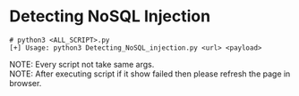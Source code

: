 # Detecting NoSQL Injection

``` 
# python3 <ALL_SCRIPT>.py
[+] Usage: python3 Detecting_NoSQL_injection.py <url> <payload>

```
NOTE: Every script not take same args.
<br>
NOTE: After executing script if it show failed then please refresh the page in browser.